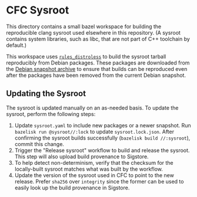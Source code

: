 # CFC Sysroot

This directory contains a small bazel workspace for building the reproducible
clang sysroot used elsewhere in this repository. (A sysroot contains system
libraries, such as libc, that are not part of C++ toolchain by default.)

This workspace uses
[`rules_distroless`](https://github.com/GoogleContainerTools/rules_distroless)
to build the sysroot tarball reproducibly from Debian packages. These packages
are downloaded from the [Debian snapshot archive](https://snapshot.debian.org/)
to ensure that builds can be reproduced even after the packages have been
removed from the current Debian snapshot.

## Updating the Sysroot

The sysroot is updated manually on an as-needed basis. To update the sysroot,
perform the following steps:

1.  Update `sysroot.yaml` to include new packages or a newer snapshot. Run
    `bazelisk run @sysroot//:lock` to update `sysroot.lock.json`. After
    confirming the sysroot builds successfully (`bazelisk build //:sysroot`),
    commit this change.
2.  Trigger the "Release sysroot" workflow to build and release the sysroot.
    This step will also upload build provenance to Sigstore.
3.  To help detect non-determinism, verify that the checksum for the
    locally-built sysroot matches what was built by the workflow.
4.  Update the version of the sysroot used in CFC to point to the new release.
    Prefer `sha256` over `integrity` since the former can be used to easily look
    up the build provenance in Sigstore.

